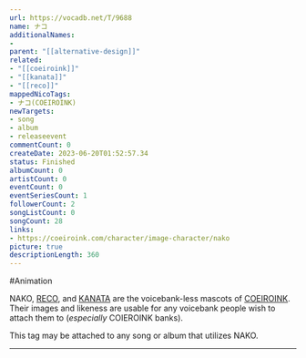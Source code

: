 ```yaml
---
url: https://vocadb.net/T/9688
name: ナコ
additionalNames: 
- 
parent: "[[alternative-design]]"
related:
- "[[coeiroink]]"
- "[[kanata]]"
- "[[reco]]"
mappedNicoTags:
- ナコ(COEIROINK)
newTargets:
- song
- album
- releaseevent
commentCount: 0
createDate: 2023-06-20T01:52:57.34
status: Finished
albumCount: 0
artistCount: 0
eventCount: 0
eventSeriesCount: 1
followerCount: 2
songListCount: 0
songCount: 28
links: 
- https://coeiroink.com/character/image-character/nako
picture: true
descriptionLength: 360
---
```


#Animation

NAKO, [RECO](https://vocadb.net/T/9689/reco), and [KANATA](https://vocadb.net/T/9687/kanata) are the voicebank-less mascots of [COEIROINK](https://vocadb.net/T/8748/coeiroink). Their images and likeness are usable for any voicebank people wish to attach them to (*especially* COIEROINK banks).

This tag may be attached to any song or album that utilizes NAKO.

---


